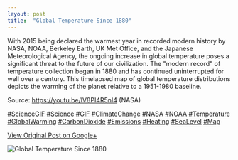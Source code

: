 ```yaml
---
layout: post
title:  "Global Temperature Since 1880"
---
```


With 2015 being declared the warmest year in recorded modern history by NASA,
NOAA, Berkeley Earth, UK Met Office, and the Japanese Meteorological Agency,
the ongoing increase in global temperature poses a significant threat to the
future of our civilization. The "modern record" of temperature collection
began in 1880 and has continued uninterrupted for well over a century. This
timelapsed map of global temperature distributions depicts the warming of the
planet relative to a 1951-1980 baseline.  
  
Source: <https://youtu.be/lV8PI4R5nI4> (NASA)  
  
[#ScienceGIF](https://plus.google.com/s/%23ScienceGIF/posts)
[#Science](https://plus.google.com/s/%23Science/posts)
[#GIF](https://plus.google.com/s/%23GIF/posts)
[#ClimateChange](https://plus.google.com/s/%23ClimateChange/posts)
[#NASA](https://plus.google.com/s/%23NASA/posts)
[#NOAA](https://plus.google.com/s/%23NOAA/posts)
[#Temperature](https://plus.google.com/s/%23Temperature/posts)
[#GlobalWarming](https://plus.google.com/s/%23GlobalWarming/posts)
[#CarbonDioxide](https://plus.google.com/s/%23CarbonDioxide/posts)
[#Emissions](https://plus.google.com/s/%23Emissions/posts)
[#Heating](https://plus.google.com/s/%23Heating/posts)
[#SeaLevel](https://plus.google.com/s/%23SeaLevel/posts)
[#Map](https://plus.google.com/s/%23Map/posts)

[View Original Post on Google+](https://plus.google.com/+ColinSullender/posts/hLLgns8N2jq)

![Global Temperature Since 1880](/assets/img/2016-01-22-Global-Temperature-Since-1880.gif)
